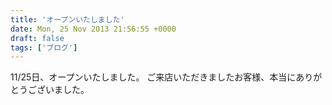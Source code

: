 ```yaml
---
title: 'オープンいたしました'
date: Mon, 25 Nov 2013 21:56:55 +0000
draft: false
tags: ['ブログ']
---
```


11/25日、オープンいたしました。 ご来店いただきましたお客様、本当にありがとうございました。
